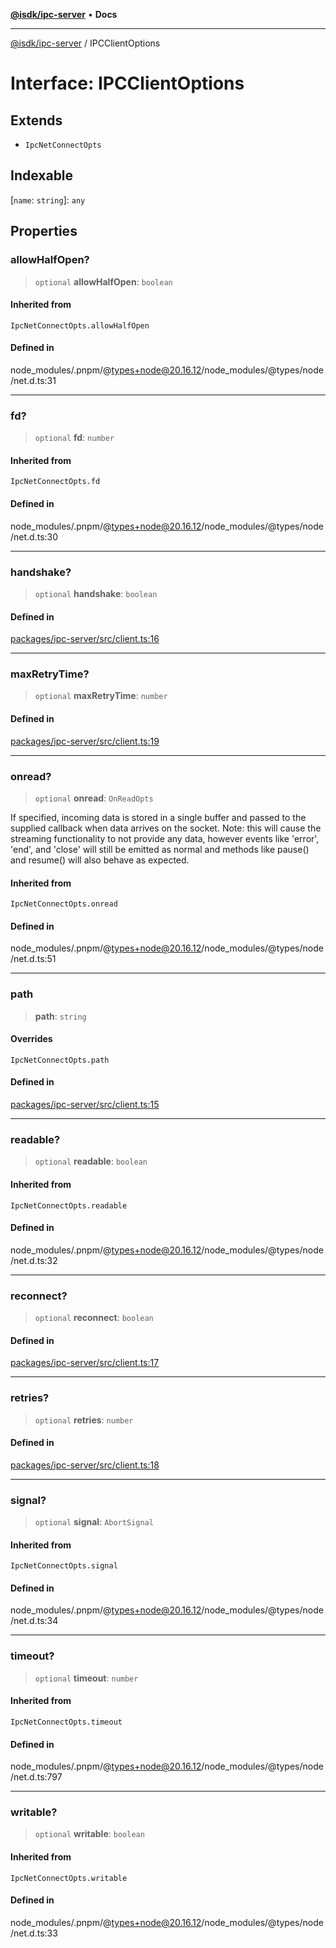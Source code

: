 [**@isdk/ipc-server**](../README.md) • **Docs**

***

[@isdk/ipc-server](../globals.md) / IPCClientOptions

# Interface: IPCClientOptions

## Extends

- `IpcNetConnectOpts`

## Indexable

 \[`name`: `string`\]: `any`

## Properties

### allowHalfOpen?

> `optional` **allowHalfOpen**: `boolean`

#### Inherited from

`IpcNetConnectOpts.allowHalfOpen`

#### Defined in

node\_modules/.pnpm/@types+node@20.16.12/node\_modules/@types/node/net.d.ts:31

***

### fd?

> `optional` **fd**: `number`

#### Inherited from

`IpcNetConnectOpts.fd`

#### Defined in

node\_modules/.pnpm/@types+node@20.16.12/node\_modules/@types/node/net.d.ts:30

***

### handshake?

> `optional` **handshake**: `boolean`

#### Defined in

[packages/ipc-server/src/client.ts:16](https://github.com/isdk/ipc-server.js/blob/64a46f715f59f19fdab332a9cff994e930e96d0d/src/client.ts#L16)

***

### maxRetryTime?

> `optional` **maxRetryTime**: `number`

#### Defined in

[packages/ipc-server/src/client.ts:19](https://github.com/isdk/ipc-server.js/blob/64a46f715f59f19fdab332a9cff994e930e96d0d/src/client.ts#L19)

***

### onread?

> `optional` **onread**: `OnReadOpts`

If specified, incoming data is stored in a single buffer and passed to the supplied callback when data arrives on the socket.
Note: this will cause the streaming functionality to not provide any data, however events like 'error', 'end', and 'close' will
still be emitted as normal and methods like pause() and resume() will also behave as expected.

#### Inherited from

`IpcNetConnectOpts.onread`

#### Defined in

node\_modules/.pnpm/@types+node@20.16.12/node\_modules/@types/node/net.d.ts:51

***

### path

> **path**: `string`

#### Overrides

`IpcNetConnectOpts.path`

#### Defined in

[packages/ipc-server/src/client.ts:15](https://github.com/isdk/ipc-server.js/blob/64a46f715f59f19fdab332a9cff994e930e96d0d/src/client.ts#L15)

***

### readable?

> `optional` **readable**: `boolean`

#### Inherited from

`IpcNetConnectOpts.readable`

#### Defined in

node\_modules/.pnpm/@types+node@20.16.12/node\_modules/@types/node/net.d.ts:32

***

### reconnect?

> `optional` **reconnect**: `boolean`

#### Defined in

[packages/ipc-server/src/client.ts:17](https://github.com/isdk/ipc-server.js/blob/64a46f715f59f19fdab332a9cff994e930e96d0d/src/client.ts#L17)

***

### retries?

> `optional` **retries**: `number`

#### Defined in

[packages/ipc-server/src/client.ts:18](https://github.com/isdk/ipc-server.js/blob/64a46f715f59f19fdab332a9cff994e930e96d0d/src/client.ts#L18)

***

### signal?

> `optional` **signal**: `AbortSignal`

#### Inherited from

`IpcNetConnectOpts.signal`

#### Defined in

node\_modules/.pnpm/@types+node@20.16.12/node\_modules/@types/node/net.d.ts:34

***

### timeout?

> `optional` **timeout**: `number`

#### Inherited from

`IpcNetConnectOpts.timeout`

#### Defined in

node\_modules/.pnpm/@types+node@20.16.12/node\_modules/@types/node/net.d.ts:797

***

### writable?

> `optional` **writable**: `boolean`

#### Inherited from

`IpcNetConnectOpts.writable`

#### Defined in

node\_modules/.pnpm/@types+node@20.16.12/node\_modules/@types/node/net.d.ts:33
